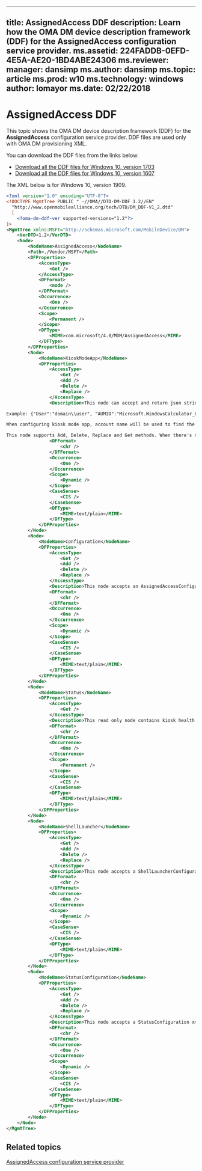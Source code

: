  ---
title: AssignedAccess DDF
description: Learn how the OMA DM device description framework (DDF) for the AssignedAccess configuration service provider.
ms.assetid: 224FADDB-0EFD-4E5A-AE20-1BD4ABE24306
ms.reviewer: 
manager: dansimp
ms.author: dansimp
ms.topic: article
ms.prod: w10
ms.technology: windows
author: lomayor
ms.date: 02/22/2018
---

# AssignedAccess DDF


This topic shows the OMA DM device description framework (DDF) for the **AssignedAccess** configuration service provider. DDF files are used only with OMA DM provisioning XML.

You can download the DDF files from the links below:

- [Download all the DDF files for Windows 10, version 1703](https://download.microsoft.com/download/C/7/C/C7C94663-44CF-4221-ABCA-BC895F42B6C2/Windows10_1703_DDF_download.zip)
- [Download all the DDF files for Windows 10, version 1607](https://download.microsoft.com/download/2/3/E/23E27D6B-6E23-4833-B143-915EDA3BDD44/Windows10_1607_DDF.zip)

The XML below is for Windows 10, version 1909.
```xml
<?xml version="1.0" encoding="UTF-8"?>
<!DOCTYPE MgmtTree PUBLIC " -//OMA//DTD-DM-DDF 1.2//EN"
  "http://www.openmobilealliance.org/tech/DTD/DM_DDF-V1_2.dtd"
  [
    <?oma-dm-ddf-ver supported-versions="1.2"?>
]>
<MgmtTree xmlns:MSFT="http://schemas.microsoft.com/MobileDevice/DM">
    <VerDTD>1.2</VerDTD>
    <Node>
        <NodeName>AssignedAccess</NodeName>
        <Path>./Vendor/MSFT</Path>
        <DFProperties>
            <AccessType>
                <Get />
            </AccessType>
            <DFFormat>
                <node />
            </DFFormat>
            <Occurrence>
                <One />
            </Occurrence>
            <Scope>
                <Permanent />
            </Scope>
            <DFType>
                <MIME>com.microsoft/4.0/MDM/AssignedAccess</MIME>
            </DFType>
        </DFProperties>
        <Node>
            <NodeName>KioskModeApp</NodeName>
            <DFProperties>
                <AccessType>
                    <Get />
                    <Add />
                    <Delete />
                    <Replace />
                </AccessType>
                <Description>This node can accept and return json string which comprises of account name, and AUMID for Kiosk mode app.

Example: {"User":"domain\\user", "AUMID":"Microsoft.WindowsCalculator_8wekyb3d8bbwe!App"}. 

When configuring kiosk mode app, account name will be used to find the target user. Account name includes domain name and user name. Domain name can be optional if user name is unique across the system. For a local account, domain name should be machine name. When "Get" is executed on this node, domain name is always returned in the output.

This node supports Add, Delete, Replace and Get methods. When there's no configuration, "Get" and "Delete" methods fail. When there's already a configuration for kiosk mode app, "Add" method fails. The data pattern for "Add" and "Replace" is the same.</Description>
                <DFFormat>
                    <chr />
                </DFFormat>
                <Occurrence>
                    <One />
                </Occurrence>
                <Scope>
                    <Dynamic />
                </Scope>
                <CaseSense>
                    <CIS />
                </CaseSense>
                <DFType>
                    <MIME>text/plain</MIME>
                </DFType>
            </DFProperties>
        </Node>
        <Node>
            <NodeName>Configuration</NodeName>
            <DFProperties>
                <AccessType>
                    <Get />
                    <Add />
                    <Delete />
                    <Replace />
                </AccessType>
                <Description>This node accepts an AssignedAccessConfiguration xml as input. Please check out samples and required xsd on MSDN.</Description>
                <DFFormat>
                    <chr />
                </DFFormat>
                <Occurrence>
                    <One />
                </Occurrence>
                <Scope>
                    <Dynamic />
                </Scope>
                <CaseSense>
                    <CIS />
                </CaseSense>
                <DFType>
                    <MIME>text/plain</MIME>
                </DFType>
            </DFProperties>
        </Node>
        <Node>
            <NodeName>Status</NodeName>
            <DFProperties>
                <AccessType>
                    <Get />
                </AccessType>
                <Description>This read only node contains kiosk health event xml</Description>
                <DFFormat>
                    <chr />
                </DFFormat>
                <Occurrence>
                    <One />
                </Occurrence>
                <Scope>
                    <Permanent />
                </Scope>
                <CaseSense>
                    <CIS />
                </CaseSense>
                <DFType>
                    <MIME>text/plain</MIME>
                </DFType>
            </DFProperties>
        </Node>
        <Node>
            <NodeName>ShellLauncher</NodeName>
            <DFProperties>
                <AccessType>
                    <Get />
                    <Add />
                    <Delete />
                    <Replace />
                </AccessType>
                <Description>This node accepts a ShellLauncherConfiguration xml as input. Please check out samples and required xsd on MSDN.</Description>
                <DFFormat>
                    <chr />
                </DFFormat>
                <Occurrence>
                    <One />
                </Occurrence>
                <Scope>
                    <Dynamic />
                </Scope>
                <CaseSense>
                    <CIS />
                </CaseSense>
                <DFType>
                    <MIME>text/plain</MIME>
                </DFType>
            </DFProperties>
        </Node>
        <Node>
            <NodeName>StatusConfiguration</NodeName>
            <DFProperties>
                <AccessType>
                    <Get />
                    <Add />
                    <Delete />
                    <Replace />
                </AccessType>
                <Description>This node accepts a StatusConfiguration xml as input. Please check out samples and required xsd on MSDN.</Description>
                <DFFormat>
                    <chr />
                </DFFormat>
                <Occurrence>
                    <One />
                </Occurrence>
                <Scope>
                    <Dynamic />
                </Scope>
                <CaseSense>
                    <CIS />
                </CaseSense>
                <DFType>
                    <MIME>text/plain</MIME>
                </DFType>
            </DFProperties>
        </Node>
    </Node>
</MgmtTree>

```

## Related topics


[AssignedAccess configuration service provider](assignedaccess-csp.md)

 

 







